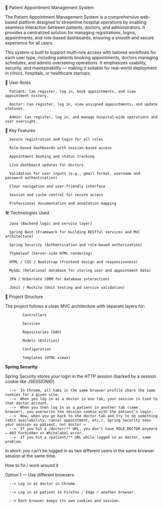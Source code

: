 🏥 Patient Appointment Management System

The Patient Appointment Management System is a comprehensive web-based platform designed to streamline hospital operations by enabling seamless interaction between patients, doctors, and administrators. It provides a centralized solution for managing registrations, logins, appointments, and role-based dashboards, ensuring a smooth and secure experience for all users.

This system is built to support multi-role access with tailored workflows for each user type, including patients booking appointments, doctors managing schedules, and admins overseeing operations. It emphasizes usability, security, and maintainability — making it suitable for real-world deployment in clinics, hospitals, or healthcare startups.

👥 User Roles

      Patient: Can register, log in, book appointments, and view appointment history.

      Doctor: Can register, log in, view assigned appointments, and update statuses.

      Admin: Can register, log in, and manage hospital-wide operations and user oversight.


🎯 Key Features

      Secure registration and login for all roles

      Role-based dashboards with session-based access      

      Appointment booking and status tracking

      Live dashboard updates for doctors

      Validation for user inputs (e.g., gmail format, username and password authentication)

      Clear navigation and user-friendly interface

      Session and cache control for secure access

      Professional documentation and annotation mapping


🛠️ Technologies Used

      Java (Backend logic and service layer)

      Spring Boot (Framework for building RESTful services and MVC architecture)

      Spring Security (Authentication and role-based authorization)

      Thymeleaf (Server-side HTML rendering)

      HTML / CSS / Bootstrap (Frontend design and responsiveness)

      MySQL (Relational database for storing user and appointment data)

      JPA / Hibernate (ORM for database interaction)

      JUnit / Mockito (Unit testing and service validation)


📂 Project Structure

The project follows a clean MVC architecture with separate layers for:

            Controllers

            Services

            Repositories (DAO)

            Models (Entities)

            Configuration

            Templates (HTML views)


 **Spring Security**

Spring Security stores your login in the HTTP session (backed by a session cookie like JSESSIONID).

      -->  In Chrome, all tabs in the same browser profile share the same cookies for a given site.
      -->  When you log in as a doctor in one tab, your session is tied to that doctor account.
      -->  When you then log in as a patient in another tab (same browser), you overwrite the session cookie with the patient’s login.
      -->  Now, when you go back to the doctor tab and try to do something (edit availability, cancel appointment, etc.), Spring Security sees your session as patient, not doctor →      
      -->  If you hit a /doctor/** URL, you don’t have ROLE_DOCTOR anymore → 403 Forbidden or Whitelabel error.
      -->  If you hit a /patient/** URL while logged in as doctor, same problem.

In short: you can’t be logged in as two different users in the same browser session at the same time.

How to fix / work around it

Option 1 — Use different browsers
      
      --> Log in as doctor in Chrome.
      
      --> Log in as patient in Firefox / Edge / another browser.
      
      --> Each browser keeps its own cookies and session.
